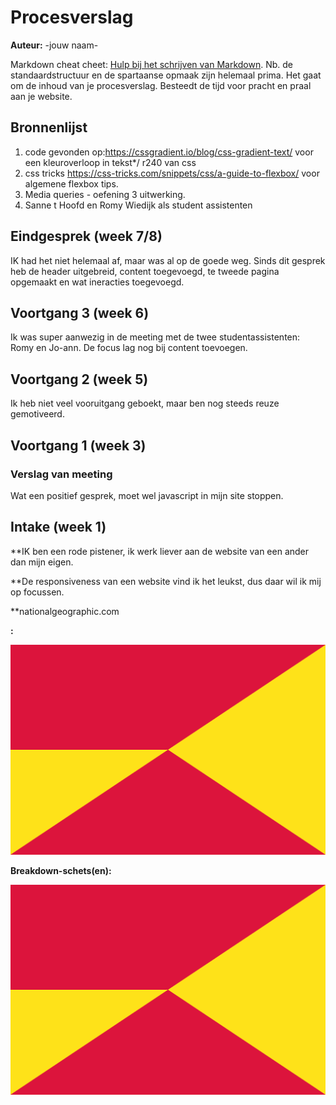 # Procesverslag
**Auteur:** -jouw naam-

Markdown cheat cheet: [Hulp bij het schrijven van Markdown](https://github.com/adam-p/markdown-here/wiki/Markdown-Cheatsheet). Nb. de standaardstructuur en de spartaanse opmaak zijn helemaal prima. Het gaat om de inhoud van je procesverslag. Besteedt de tijd voor pracht en praal aan je website.



## Bronnenlijst
1. code gevonden op:https://cssgradient.io/blog/css-gradient-text/ voor een kleuroverloop in tekst*/ r240 van css
2. css tricks https://css-tricks.com/snippets/css/a-guide-to-flexbox/ voor algemene flexbox tips.
3. Media queries - oefening 3 uitwerking.
4. Sanne t Hoofd en Romy Wiedijk als student assistenten



## Eindgesprek (week 7/8)

IK had het niet helemaal af, maar was al op de goede weg. Sinds dit gesprek heb de header uitgebreid, content toegevoegd, te tweede pagina opgemaakt en wat ineracties toegevoegd.


## Voortgang 3 (week 6)

Ik was super aanwezig in de meeting met de twee studentassistenten: Romy en Jo-ann. De focus lag nog bij content toevoegen.


## Voortgang 2 (week 5)

Ik heb niet veel vooruitgang geboekt, maar ben nog steeds reuze gemotiveerd.

## Voortgang 1 (week 3)


### Verslag van meeting

Wat een positief gesprek, moet wel javascript in mijn site stoppen.


## Intake (week 1)

**IK ben een rode pistener, ik werk liever aan de website van een ander dan mijn eigen.

**De responsiveness van een website vind ik het leukst, dus daar wil ik mij op focussen.

**nationalgeographic.com

**:**

![screenshot(s) die een goed beeld geven van de website die je gaat maken](images/dummy-image.svg)

**Breakdown-schets(en):**

![-voorlopige breakdownschets(en) van een of beide pagina's van de site die je gaat maken-](images/dummy-image.svg)
